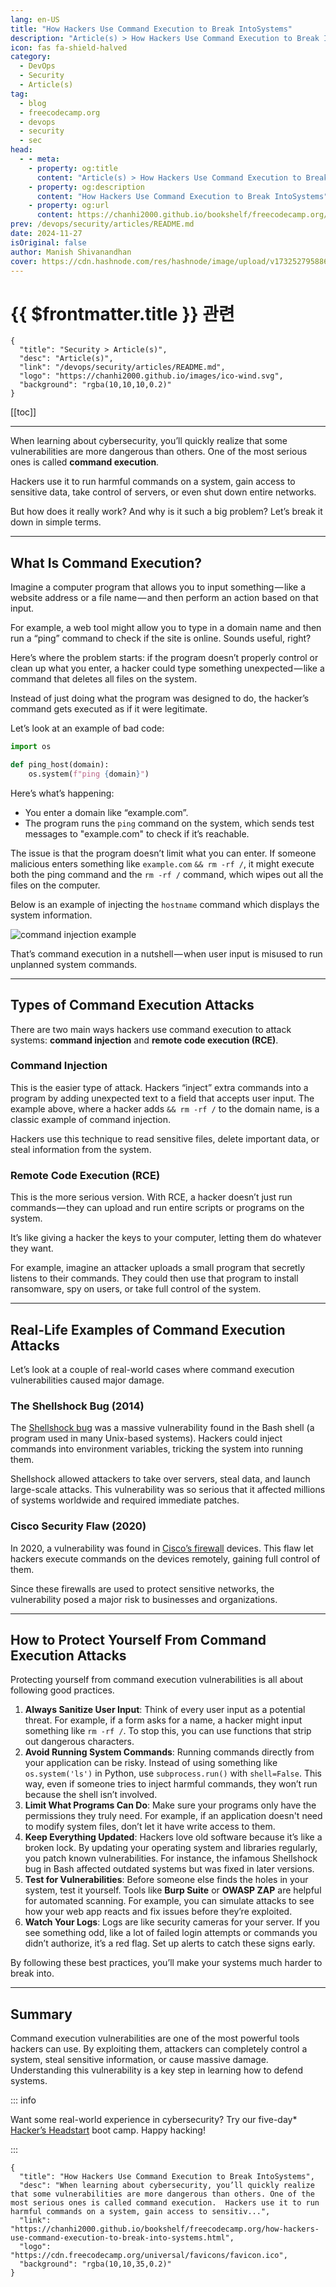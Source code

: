 ```yaml
---
lang: en-US
title: "How Hackers Use Command Execution to Break IntoSystems"
description: "Article(s) > How Hackers Use Command Execution to Break IntoSystems"
icon: fas fa-shield-halved
category:
  - DevOps
  - Security
  - Article(s)
tag:
  - blog
  - freecodecamp.org
  - devops
  - security
  - sec
head:
  - - meta:
    - property: og:title
      content: "Article(s) > How Hackers Use Command Execution to Break IntoSystems"
    - property: og:description
      content: "How Hackers Use Command Execution to Break IntoSystems"
    - property: og:url
      content: https://chanhi2000.github.io/bookshelf/freecodecamp.org/how-hackers-use-command-execution-to-break-into-systems.html
prev: /devops/security/articles/README.md
date: 2024-11-27
isOriginal: false
author: Manish Shivanandhan
cover: https://cdn.hashnode.com/res/hashnode/image/upload/v1732527958866/65644a19-376f-480b-a46e-d5f204ce9515.jpeg
---
```


# {{ $frontmatter.title }} 관련

```component VPCard
{
  "title": "Security > Article(s)",
  "desc": "Article(s)",
  "link": "/devops/security/articles/README.md",
  "logo": "https://chanhi2000.github.io/images/ico-wind.svg",
  "background": "rgba(10,10,10,0.2)"
}
```

[[toc]]

---

<SiteInfo
  name="How Hackers Use Command Execution to Break IntoSystems"
  desc="When learning about cybersecurity, you’ll quickly realize that some vulnerabilities are more dangerous than others. One of the most serious ones is called command execution.  Hackers use it to run harmful commands on a system, gain access to sensitiv..."
  url="https://freecodecamp.org/news/how-hackers-use-command-execution-to-break-into-systems"
  logo="https://cdn.freecodecamp.org/universal/favicons/favicon.ico"
  preview="https://cdn.hashnode.com/res/hashnode/image/upload/v1732527958866/65644a19-376f-480b-a46e-d5f204ce9515.jpeg"/>

When learning about cybersecurity, you’ll quickly realize that some vulnerabilities are more dangerous than others. One of the most serious ones is called **command execution**.

Hackers use it to run harmful commands on a system, gain access to sensitive data, take control of servers, or even shut down entire networks.

But how does it really work? And why is it such a big problem? Let’s break it down in simple terms.

---

## What Is Command Execution?

Imagine a computer program that allows you to input something — like a website address or a file name — and then perform an action based on that input.

For example, a web tool might allow you to type in a domain name and then run a “ping” command to check if the site is online. Sounds useful, right?

Here’s where the problem starts: if the program doesn’t properly control or clean up what you enter, a hacker could type something unexpected — like a command that deletes all files on the system.

Instead of just doing what the program was designed to do, the hacker’s command gets executed as if it were legitimate.

Let’s look at an example of bad code:

```py
import os

def ping_host(domain):
    os.system(f"ping {domain}")
```

Here’s what’s happening:

- You enter a domain like “example.com”.
- The program runs the `ping` command on the system, which sends test messages to "example.com" to check if it’s reachable.

The issue is that the program doesn’t limit what you can enter. If someone malicious enters something like `example.com` `&& rm -rf /`, it might execute both the ping command and the `rm -rf /` command, which wipes out all the files on the computer.

Below is an example of injecting the `hostname` command which displays the system information.

![command injection example](https://cdn.hashnode.com/res/hashnode/image/upload/v1732528002391/f9316a04-a1be-4f28-8db0-73ebc757dd79.png)

That’s command execution in a nutshell — when user input is misused to run unplanned system commands.

---

## Types of Command Execution Attacks

There are two main ways hackers use command execution to attack systems: **command injection** and **remote code execution (RCE)**.

### Command Injection

This is the easier type of attack. Hackers “inject” extra commands into a program by adding unexpected text to a field that accepts user input. The example above, where a hacker adds `&& rm -rf /` to the domain name, is a classic example of command injection.

Hackers use this technique to read sensitive files, delete important data, or steal information from the system.

### Remote Code Execution (RCE)

This is the more serious version. With RCE, a hacker doesn’t just run commands — they can upload and run entire scripts or programs on the system.

It’s like giving a hacker the keys to your computer, letting them do whatever they want.

For example, imagine an attacker uploads a small program that secretly listens to their commands. They could then use that program to install ransomware, spy on users, or take full control of the system.

---

## Real-Life Examples of Command Execution Attacks

Let’s look at a couple of real-world cases where command execution vulnerabilities caused major damage.

### The Shellshock Bug (2014)

The [<VPIcon icon="fa-brands fa-wikipedia-w"/>Shellshock bug](https://en.wikipedia.org/wiki/Shellshock_%28software_bug%29) was a massive vulnerability found in the Bash shell (a program used in many Unix-based systems). Hackers could inject commands into environment variables, tricking the system into running them.

Shellshock allowed attackers to take over servers, steal data, and launch large-scale attacks. This vulnerability was so serious that it affected millions of systems worldwide and required immediate patches.

### Cisco Security Flaw (2020)

In 2020, a vulnerability was found in [<VPIcon icon="fas fa-globe"/>Cisco’s firewall](https://cisco.com/c/en/us/support/docs/csa/cisco-sa-asaftd-xss-multiple-FCB3vPZe.html) devices. This flaw let hackers execute commands on the devices remotely, gaining full control of them.

Since these firewalls are used to protect sensitive networks, the vulnerability posed a major risk to businesses and organizations.

---

## How to Protect Yourself From Command Execution Attacks

Protecting yourself from command execution vulnerabilities is all about following good practices.

1. **Always Sanitize User Input**: Think of every user input as a potential threat. For example, if a form asks for a name, a hacker might input something like `rm -rf /`. To stop this, you can use functions that strip out dangerous characters.
2. **Avoid Running System Commands**: Running commands directly from your application can be risky. Instead of using something like `os.system('ls')` in Python, use `subprocess.run()` with `shell=False`. This way, even if someone tries to inject harmful commands, they won’t run because the shell isn’t involved.
3. **Limit What Programs Can Do**: Make sure your programs only have the permissions they truly need. For example, if an application doesn't need to modify system files, don’t let it have write access to them.
4. **Keep Everything Updated**: Hackers love old software because it’s like a broken lock. By updating your operating system and libraries regularly, you patch known vulnerabilities. For instance, the infamous Shellshock bug in Bash affected outdated systems but was fixed in later versions.
5. **Test for Vulnerabilities**: Before someone else finds the holes in your system, test it yourself. Tools like **Burp Suite** or **OWASP ZAP** are helpful for automated scanning. For example, you can simulate attacks to see how your web app reacts and fix issues before they’re exploited.
6. **Watch Your Logs**: Logs are like security cameras for your server. If you see something odd, like a lot of failed login attempts or commands you didn’t authorize, it’s a red flag. Set up alerts to catch these signs early.

By following these best practices, you’ll make your systems much harder to break into.

---

## Summary

Command execution vulnerabilities are one of the most powerful tools hackers can use. By exploiting them, attackers can completely control a system, steal sensitive information, or cause massive damage. Understanding this vulnerability is a key step in learning how to defend systems.

::: info

Want some real-world experience in cybersecurity? Try our five-day* [<VPIcon icon="fas fa-globe"/>Hacker’s Headstart](https://start.stealthsecurity.sh/) boot camp. Happy hacking!

:::

<!-- TODO: add ARTICLE CARD -->
```component VPCard
{
  "title": "How Hackers Use Command Execution to Break IntoSystems",
  "desc": "When learning about cybersecurity, you’ll quickly realize that some vulnerabilities are more dangerous than others. One of the most serious ones is called command execution.  Hackers use it to run harmful commands on a system, gain access to sensitiv...",
  "link": "https://chanhi2000.github.io/bookshelf/freecodecamp.org/how-hackers-use-command-execution-to-break-into-systems.html",
  "logo": "https://cdn.freecodecamp.org/universal/favicons/favicon.ico",
  "background": "rgba(10,10,35,0.2)"
}
```
